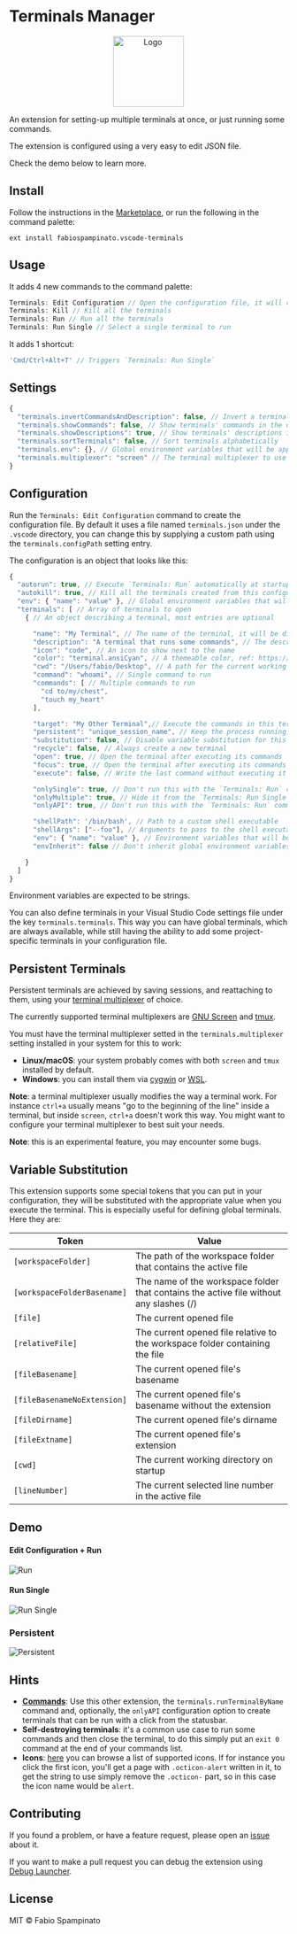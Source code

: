 # Terminals Manager

<p align="center">
  <img src="https://raw.githubusercontent.com/fabiospampinato/vscode-terminals/master/resources/logo.png" width="128" alt="Logo">
</p>

An extension for setting-up multiple terminals at once, or just running some commands.

The extension is configured using a very easy to edit JSON file.

Check the demo below to learn more.

## Install

Follow the instructions in the [Marketplace](https://marketplace.visualstudio.com/items?itemName=fabiospampinato.vscode-terminals), or run the following in the command palette:

```shell
ext install fabiospampinato.vscode-terminals
```

## Usage

It adds 4 new commands to the command palette:

```js
Terminals: Edit Configuration // Open the configuration file, it will create it for you if needed
Terminals: Kill // Kill all the terminals
Terminals: Run // Run all the terminals
Terminals: Run Single // Select a single terminal to run
```

It adds 1 shortcut:

```js
'Cmd/Ctrl+Alt+T' // Triggers `Terminals: Run Single`
```

## Settings

```js
{
  "terminals.invertCommandsAndDescription": false, // Invert a terminal commands and description in the quickpick
  "terminals.showCommands": false, // Show terminals' commands in the quickpick
  "terminals.showDescriptions": true, // Show terminals' descriptions in the quickpick
  "terminals.sortTerminals": false, // Sort terminals alphabetically
  "terminals.env": {}, // Global environment variables that will be applied to all terminals
  "terminals.multiplexer": "screen" // The terminal multiplexer to use for persistent terminals, supported values are: "screen", "tmux"
}
```

## Configuration

Run the `Terminals: Edit Configuration` command to create the configuration file. By default it uses a file named `terminals.json` under the `.vscode` directory, you can change this by supplying a custom path using the `terminals.configPath` setting entry.

The configuration is an object that looks like this:

```js
{
  "autorun": true, // Execute `Terminals: Run` automatically at startup or when the project is added to the workspace
  "autokill": true, // Kill all the terminals created from this configuration when the project is removed from the workspace
  "env": { "name": "value" }, // Global environment variables that will be applied to all terminals
  "terminals": [ // Array of terminals to open
    { // An object describing a terminal, most entries are optional

      "name": "My Terminal", // The name of the terminal, it will be displayed in the dropdown
      "description": "A terminal that runs some commands", // The description of the terminal
      "icon": "code", // An icon to show next to the name
      "color": "terminal.ansiCyan", // A themeable color, ref: https://code.visualstudio.com/api/references/theme-color
      "cwd": "/Users/fabio/Desktop", // A path for the current working directory to be used for the terminal
      "command": "whoami", // Single command to run
      "commands": [ // Multiple commands to run
        "cd to/my/chest",
        "touch my_heart"
      ],

      "target": "My Other Terminal",// Execute the commands in this terminal's instance
      "persistent": "unique_session_name", // Keep the process running even when closing the terminal and reuse it, preservig the output. The unique session name will be passed to the terminal multiplexer
      "substitution": false, // Disable variable substitution for this terminal
      "recycle": false, // Always create a new terminal
      "open": true, // Open the terminal after executing its commands
      "focus": true, // Open the terminal after executing its commands and focus to it
      "execute": false, // Write the last command without executing it

      "onlySingle": true, // Don't run this with the `Terminals: Run` command
      "onlyMultiple": true, // Hide it from the `Terminals: Run Single` command
      "onlyAPI": true, // Don't run this with the `Terminals: Run` command and hide it from the `Terminals: Run Single` command

      "shellPath": '/bin/bash', // Path to a custom shell executable
      "shellArgs": ["--foo"], // Arguments to pass to the shell executable
      "env": { "name": "value" }, // Environment variables that will be applied to this terminal
      "envInherit": false // Don't inherit global environment variables

    }
  ]
}
```

Environment variables are expected to be strings.

You can also define terminals in your Visual Studio Code settings file under the key `terminals.terminals`. This way you can have global terminals, which are always available, while still having the ability to add some project-specific terminals in your configuration file.

## Persistent Terminals

Persistent terminals are achieved by saving sessions, and reattaching to them, using your [terminal multiplexer](https://en.wikipedia.org/wiki/Terminal_multiplexer) of choice.

The currently supported terminal multiplexers are [GNU Screen](https://en.wikipedia.org/wiki/GNU_Screen) and [tmux](https://en.wikipedia.org/wiki/Tmux).

You must have the terminal multiplexer setted in the `terminals.multiplexer` setting installed in your system for this to work:
  - **Linux/macOS**: your system probably comes with both `screen` and `tmux` installed by default.
  - **Windows**: you can install them via [cygwin](http://www.cygwin.com) or [WSL](https://en.wikipedia.org/wiki/Windows_Subsystem_for_Linux).

**Note**: a terminal multiplexer usually modifies the way a terminal work. For instance `ctrl+a` usually means "go to the beginning of the line" inside a terminal, but inside `screen`, `ctrl+a` doesn't work this way. You might want to configure your terminal multiplexer to best suit your needs.

**Note**: this is an experimental feature, you may encounter some bugs.

## Variable Substitution

This extension supports some special tokens that you can put in your configuration, they will be substituted with the appropriate value when you execute the terminal. This is especially useful for defining global terminals. Here they are:

| Token                       | Value                                                                                  |
|-----------------------------|----------------------------------------------------------------------------------------|
| `[workspaceFolder]`         | The path of the workspace folder that contains the active file                         |
| `[workspaceFolderBasename]` | The name of the workspace folder that contains the active file without any slashes (/) |
| `[file]`                    | The current opened file                                                                |
| `[relativeFile]`            | The current opened file relative to the workspace folder containing the file           |
| `[fileBasename]`            | The current opened file's basename                                                     |
| `[fileBasenameNoExtension]` | The current opened file's basename without the extension                               |
| `[fileDirname]`             | The current opened file's dirname                                                      |
| `[fileExtname]`             | The current opened file's extension                                                    |
| `[cwd]`                     | The current working directory on startup                                               |
| `[lineNumber]`              | The current selected line number in the active file                                    |

## Demo

#### Edit Configuration + Run

![Run](resources/run.gif)

#### Run Single

![Run Single](resources/run_single.gif)

### Persistent

![Persistent](resources/persistent.gif)

## Hints

- **[Commands](https://marketplace.visualstudio.com/items?itemName=fabiospampinato.vscode-commands)**: Use this other extension, the `terminals.runTerminalByName` command and, optionally, the `onlyAPI` configuration option to create terminals that can be run with a click from the statusbar.
- **Self-destroying terminals**: it's a common use case to run some commands and then close the terminal, to do this simply put an `exit 0` command at the end of your commands list.
- **Icons**: [here](https://octicons.github.com/) you can browse a list of supported icons. If for instance you click the first icon, you'll get a page with `.octicon-alert` written in it, to get the string to use simply remove the `.octicon-` part, so in this case the icon name would be `alert`.

## Contributing

If you found a problem, or have a feature request, please open an [issue](https://github.com/fabiospampinato/vscode-terminals/issues) about it.

If you want to make a pull request you can debug the extension using [Debug Launcher](https://marketplace.visualstudio.com/items?itemName=fabiospampinato.vscode-debug-launcher).

## License

MIT © Fabio Spampinato
